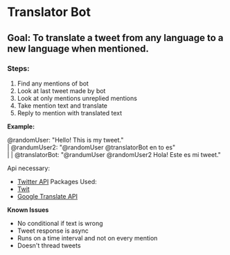 # Translator Bot
## Goal: To translate a tweet from any language to a new language when mentioned.

### Steps:
1. Find any mentions of bot
2. Look at last tweet made by bot
3. Look at only mentions unreplied mentions
4. Take mention text and translate
5. Reply to mention with translated text

__Example:__

@randomUser: "Hello! This is my tweet." <br/>
 | @randumUser2: "@randomUser @translatorBot en to es"<br/>
 |  | @translatorBot: "@randumUser @randomUser2 Hola! Este es mi tweet."<br/>

Api necessary:
- [Twitter API](https://developer.twitter.com/en/)
Packages Used: 
- [Twit](https://www.npmjs.com/package/twit)
- [Google Translate API](https://www.npmjs.com/package/google-translate-api)

__Known Issues__
- No conditional if text is wrong
- Tweet response is async
- Runs on a time interval and not on every mention
- Doesn't thread tweets

